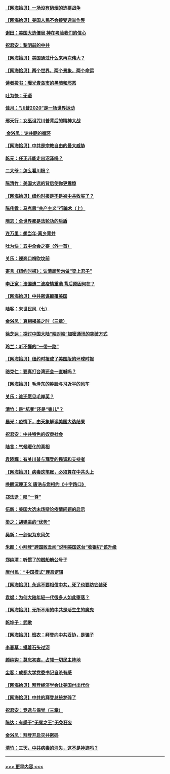 #### [【网海拾贝】一场没有硝烟的选票战争](../pages/nsc993/n12531883.md?t=11080851) 
#### [【网海拾贝】美国人民不会接受选举作弊](../pages/nsc993/n12528850.md?t=11080851) 
#### [谢田：美国大选僵局 神在考验我们的信心](../pages/nsc993/n12527932.md?t=11080851) 
#### [祝君安：黎明前的中共](../pages/nsc993/n12524071.md?t=11080851) 
#### [【网海拾贝】美国通过什么来再次伟大？](../pages/nsc993/n12523844.md?t=11080851) 
#### [【网海拾贝】两个世界，两个景象，两个命运](../pages/nsc993/n12521419.md?t=11080851) 
#### [读者投书：曝光青岛市的黑暗和邪恶](../pages/nsc993/n12520988.md?t=11080851) 
#### [吐为快：无语](../pages/nsc993/n12518588.md?t=11080851) 
#### [佳月：“川普2020”是一场世界运动](../pages/nsc993/n12518581.md?t=11080851) 
#### [邢天行：女巫诅咒川普背后的精神大战](../pages/nsc993/n12517257.md?t=11080851) 
#### [ 金浴凤：论共匪的循环](../pages/nsc993/n12517133.md?t=11080851) 
#### [【网海拾贝】中共是宗教自由的最大威胁](../pages/nsc993/n12516879.md?t=11080851) 
#### [乾元：任正非能走出沼泽吗？](../pages/nsc993/n12515831.md?t=11080851) 
#### [二大爷：怎么看川粉？](../pages/nsc993/n12515820.md?t=11080851) 
#### [陈清竹：美国大选的背后使你更震惊](../pages/nsc993/n12515589.md?t=11080851) 
#### [【网海拾贝】纽约时报是不是被中共收买了？](../pages/nsc993/n12515122.md?t=11080851) 
#### [陈伟霆：马克思“共产主义”行骗术（上）](../pages/nsc993/n12510217.md?t=11080851) 
#### [隋志：全世界都是法轮功的后盾](../pages/nsc993/n12510636.md?t=11080851) 
#### [连万里：想当年‧离乡背井](../pages/nsc993/n12510623.md?t=11080851) 
#### [吐为快：五中全会之妄（外一首）](../pages/nsc993/n12510470.md?t=11080851) 
#### [关乐：裸奔口哨吹坟前](../pages/nsc993/n12510403.md?t=11080851) 
#### [寄言《纽约时报》：认清局势勿做“梁上君子”](../pages/nsc993/n12510042.md?t=11080851) 
#### [李正宽：法国遭二波疫情重袭 背后原因何在？](../pages/nsc993/n12509971.md?t=11080851) 
#### [【网海拾贝】中共密谋颠覆美国](../pages/nsc993/n12509816.md?t=11080851) 
#### [陆客：末世民风（七）](../pages/nsc993/n12507822.md?t=11080851) 
#### [金浴凤：真相揭盖之时（三章）](../pages/nsc993/n12507804.md?t=11080851) 
#### [徐芝达：探讨中国大陆“端对端”加密通讯的突破方式](../pages/nsc993/n12507682.md?t=11080851) 
#### [玲兰：听不懂的“一带一路”](../pages/nsc993/n12507669.md?t=11080851) 
#### [【网海拾贝】纽约时报成了美国版的环球时报](../pages/nsc993/n12507053.md?t=11080851) 
#### [骆克仁：要真打台湾还会一直喊吗？](../pages/nsc993/n12506843.md?t=11080851) 
#### [【网海拾贝】毛泽东的肿脸与习近平的风车](../pages/nsc993/n12504537.md?t=11080851) 
#### [关乐：谁还愿见毛岸英？](../pages/nsc993/n12503866.md?t=11080851) 
#### [清竹：是“坑爹”还是“害儿”？](../pages/nsc993/n12503034.md?t=11080851) 
#### [晨光：疫情下，由天象解读美国大选结果](../pages/nsc993/n12502536.md?t=11080851) 
#### [祝君安：中共特色的奴隶社会](../pages/nsc993/n12501529.md?t=11080851) 
#### [陆言：气候暖化的真相](../pages/nsc993/n12501183.md?t=11080851) 
#### [袁晓辉：有关川普与拜登的民调和支持者](../pages/nsc993/n12500433.md?t=11080851) 
#### [【网海拾贝】病毒这笔账，必须算在中共头上](../pages/nsc993/n12500320.md?t=11080851) 
#### [唤醒沉睡正义 唐浩与您相约《十字路口》](../pages/nsc993/n12497980.md?t=11080851) 
#### [郑法途：叹“一尊”](../pages/nsc993/n12498837.md?t=11080851) 
#### [伍新：美国大选末场辩论疫情问题的启示](../pages/nsc993/n12498829.md?t=11080851) 
#### [梁之：胡锡进的“优势”](../pages/nsc993/n12498780.md?t=11080851) 
#### [吴新：一剑似为东风欠](../pages/nsc993/n12498772.md?t=11080851) 
#### [朱颜：小拜登“跨国败丑闻”说明美国这台“收银机”该升级](../pages/nsc993/n12498731.md?t=11080851) 
#### [郑纯清：听惯了的贼船艄公号子](../pages/nsc993/n12498721.md?t=11080851) 
#### [唐付民：“中国模式”罪恶逻辑](../pages/nsc993/n12498310.md?t=11080851) 
#### [【网海拾贝】永远不要相信中共，死了也要防它装死](../pages/nsc993/n12498162.md?t=11080851) 
#### [袁斌：为何大陆年轻一代很多人如此堕落？](../pages/nsc993/n12495696.md?t=11080851) 
#### [【网海拾贝】无所不用的中共是活生生的魔鬼](../pages/nsc993/n12495621.md?t=11080851) 
#### [乾坤子：武歌](../pages/nsc993/n12493391.md?t=11080851) 
#### [【网海拾贝】班农：拜登向中共妥协，是骗子](../pages/nsc993/n12492877.md?t=11080851) 
#### [李春草：摸着石头过河](../pages/nsc993/n12491121.md?t=11080851) 
#### [颜纯钩：莫忘初衷，占领一切民主阵地](../pages/nsc993/n12490965.md?t=11080851) 
#### [尘客：成都大学党委书记自杀有感](../pages/nsc993/n12490950.md?t=11080851) 
#### [【网海拾贝】拜登经济学会让美国付出代价](../pages/nsc993/n12489662.md?t=11080851) 
#### [【网海拾贝】中共的拜登总统梦碎了](../pages/nsc993/n12487896.md?t=11080851) 
#### [祝君安：竞选与保党（三章）](../pages/nsc993/n12487258.md?t=11080851) 
#### [陈达：有感于“无冕之王”无免狂妄](../pages/nsc993/n12485133.md?t=11080851) 
#### [金浴凤：拜登开启灭共密码](../pages/nsc993/n12485125.md?t=11080851) 
#### [清竹：三天，中共病毒的消失，这不是神迹吗？](../pages/nsc993/n12485027.md?t=11080851) 

----
#### [ >>> 更早内容 <<< ](../indexes/nsc993-earlier.md)
